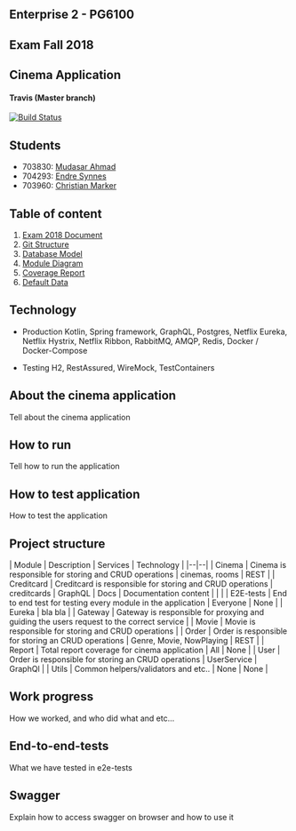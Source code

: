 ## Enterprise 2 - PG6100    

## Exam Fall 2018    

## Cinema Application    

#### Travis  (Master branch)  
[![Build Status](https://travis-ci.com/mudasar187/Enterprise_Exam2018.svg?token=v251k9AGWGPGijfDozX8&branch=master)](https://travis-ci.com/mudasar187/Enterprise_Exam2018)    
      
## Students 
- 703830: [Mudasar Ahmad](https://github.com/mudasar187)
- 704293: [Endre Synnes](https://github.com/synend16)
- 703960: [Christian Marker](https://github.com/MiniMarker)
   
    
## Table of content 
1. [Exam 2018 Document](docs/PG6100Exam.pdf)    
2. [Git Structure](docs/git.md)    
3. [Database Model](docs/databasemodel.md)    
4. [Module Diagram](docs/modulediagram.md)  
5. [Coverage Report](docs/coveragereport.md)  
6. [Default Data](docs/defaultdata.md)  
  
## Technology
- Production
Kotlin, Spring framework, GraphQL, Postgres, Netflix Eureka, Netflix Hystrix, Netflix Ribbon, RabbitMQ, AMQP, Redis, Docker / Docker-Compose

- Testing
H2, RestAssured, WireMock, TestContainers

  
## About the cinema application  
  
Tell about the cinema application  
  
## How to run  
  
Tell how to run the application  
  
## How to test application  
  
How to test the application  

## Project structure

| Module | Description | Services | Technology | 
|--|--|
| Cinema  | Cinema is responsible for storing and CRUD operations | cinemas, rooms | REST |
| Creditcard | Creditcard is responsible for storing and CRUD operations | creditcards | GraphQL
| Docs | Documentation content | | |
| E2E-tests | End to end test for testing every module in the application | Everyone | None | 
| Eureka | bla bla |
| Gateway | Gateway is responsible for proxying and guiding the users request to the correct service |
| Movie | Movie is responsible for storing and CRUD operations |
| Order | Order is responsible for storing an CRUD operations  | Genre, Movie, NowPlaying | REST |
| Report | Total report coverage for cinema application | All | None |
| User | Order is responsible for storing an CRUD operations | UserService | GraphQl |
| Utils | Common helpers/validators and etc.. | None | None |
  
  
## Work progress  

How we worked, and who did what and etc...  


## End-to-end-tests

What we have tested in e2e-tests

## Swagger

Explain how to access swagger on browser and how to use it